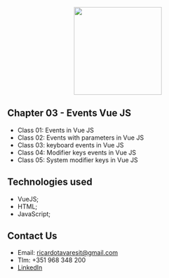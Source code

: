 <p align="center"><img src="https://www.vectorlogo.zone/logos/vuejs/vuejs-ar21.svg" width="200px"></p>

<h2>Chapter 03 - Events Vue JS</h2>

- Class 01: Events in Vue JS
- Class 02: Events with parameters in Vue JS
- Class 03: keyboard events in Vue JS
- Class 04: Modifier keys events in Vue JS
- Class 05: System modifier keys in Vue JS

## Technologies used

- VueJS;
- HTML;
- JavaScript;

## Contact Us

- Email: ricardotavaresit@gmail.com
- Tlm: +351 968 348 200
- [LinkedIn](https://www.linkedin.com/in/ricardotavaresit/)
